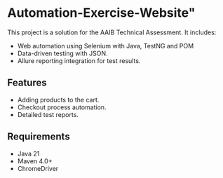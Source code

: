 # Automation-Exercise-Website"
This project is a solution for the AAIB Technical Assessment. It includes:
- Web automation using Selenium with Java, TestNG and POM
- Data-driven testing with JSON.
- Allure reporting integration for test results.

## Features
- Adding products to the cart.
- Checkout process automation.
- Detailed test reports.

## Requirements
- Java 21
- Maven 4.0+
- ChromeDriver